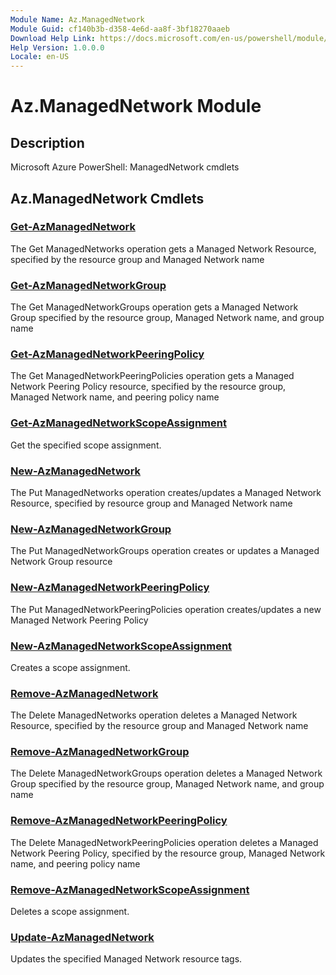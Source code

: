 ```yaml
---
Module Name: Az.ManagedNetwork
Module Guid: cf140b3b-d358-4e6d-aa8f-3bf18270aaeb
Download Help Link: https://docs.microsoft.com/en-us/powershell/module/az.managednetwork
Help Version: 1.0.0.0
Locale: en-US
---
```


# Az.ManagedNetwork Module
## Description
Microsoft Azure PowerShell: ManagedNetwork cmdlets

## Az.ManagedNetwork Cmdlets
### [Get-AzManagedNetwork](Get-AzManagedNetwork.md)
The Get ManagedNetworks operation gets a Managed Network Resource, specified by the resource group and Managed Network name

### [Get-AzManagedNetworkGroup](Get-AzManagedNetworkGroup.md)
The Get ManagedNetworkGroups operation gets a Managed Network Group specified by the resource group, Managed Network name, and group name

### [Get-AzManagedNetworkPeeringPolicy](Get-AzManagedNetworkPeeringPolicy.md)
The Get ManagedNetworkPeeringPolicies operation gets a Managed Network Peering Policy resource, specified by the  resource group, Managed Network name, and peering policy name

### [Get-AzManagedNetworkScopeAssignment](Get-AzManagedNetworkScopeAssignment.md)
Get the specified scope assignment.

### [New-AzManagedNetwork](New-AzManagedNetwork.md)
The Put ManagedNetworks operation creates/updates a Managed Network Resource, specified by resource group and Managed Network name

### [New-AzManagedNetworkGroup](New-AzManagedNetworkGroup.md)
The Put ManagedNetworkGroups operation creates or updates a Managed Network Group resource

### [New-AzManagedNetworkPeeringPolicy](New-AzManagedNetworkPeeringPolicy.md)
The Put ManagedNetworkPeeringPolicies operation creates/updates a new Managed Network Peering Policy

### [New-AzManagedNetworkScopeAssignment](New-AzManagedNetworkScopeAssignment.md)
Creates a scope assignment.

### [Remove-AzManagedNetwork](Remove-AzManagedNetwork.md)
The Delete ManagedNetworks operation deletes a Managed Network Resource, specified by the  resource group and Managed Network name

### [Remove-AzManagedNetworkGroup](Remove-AzManagedNetworkGroup.md)
The Delete ManagedNetworkGroups operation deletes a Managed Network Group specified by the resource group, Managed Network name, and group name

### [Remove-AzManagedNetworkPeeringPolicy](Remove-AzManagedNetworkPeeringPolicy.md)
The Delete ManagedNetworkPeeringPolicies operation deletes a Managed Network Peering Policy, specified by the  resource group, Managed Network name, and peering policy name

### [Remove-AzManagedNetworkScopeAssignment](Remove-AzManagedNetworkScopeAssignment.md)
Deletes a scope assignment.

### [Update-AzManagedNetwork](Update-AzManagedNetwork.md)
Updates the specified Managed Network resource tags.


